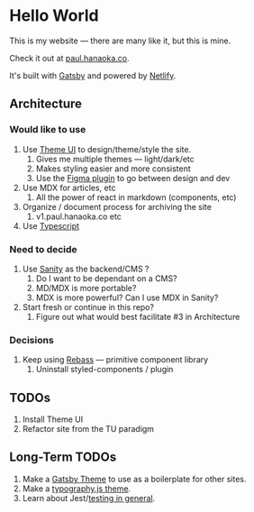 # Hello World

This is my website &mdash; there are many like it, but this is mine.

Check it out at [paul.hanaoka.co](https://paul.hanaoka.co).

It's built with [Gatsby](https://gatsbyjs.org) and powered by [Netlify](https://netlify.com).

## Architecture

### Would like to use

1. Use [Theme UI](www.theme-ui.com) to design/theme/style the site.
   1. Gives me multiple themes — light/dark/etc
   1. Makes styling easier and more consistent
   1. Use the [Figma plugin](https://www.figma.com/community/plugin/797015796747379907/Theme-UI) to go between design and dev
1. Use MDX for articles, etc
   1. All the power of react in markdown (components, etc)
1. Organize / document process for archiving the site
   1. v1.paul.hanaoka.co etc
1. Use [Typescript](https://github.com/liferay-design/liferay.design/issues/711)

### Need to decide

1. Use [Sanity](wwww.sanity.io) as the backend/CMS ?
   1. Do I want to be dependant on a CMS?
   1. MD/MDX is more portable?
   1. MDX is more powerful? Can I use MDX in Sanity?
1. Start fresh or continue in this repo?
   1. Figure out what would best facilitate #3 in Architecture

### Decisions

1. Keep using [Rebass](https://rebassjs.org/) — primitive component library
   1. Uninstall styled-components / plugin

## TODOs

1. Install Theme UI
1. Refactor site from the TU paradigm

## Long-Term TODOs

1. Make a [Gatsby Theme](https://www.gatsbyjs.org/docs/themes/) to use as a boilerplate for other sites.
1. Make a [typography.js theme](https://kyleamathews.github.io/typography.js/).
1. Learn about Jest/[testing in general](https://www.gatsbyjs.org/docs/testing-react-components/).
